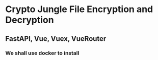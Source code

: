 # Crypto Jungle File Encryption and Decryption

## FastAPI, Vue, Vuex, VueRouter

### We shall use docker to install